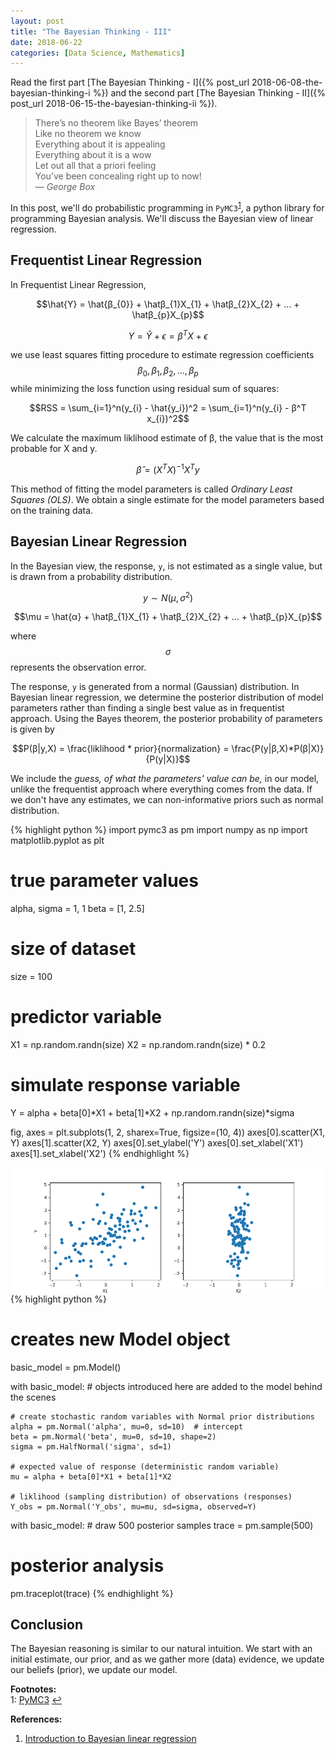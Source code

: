 ```yaml
---
layout: post
title: "The Bayesian Thinking - III"
date: 2018-06-22
categories: [Data Science, Mathematics]
---
```


Read the first part [The Bayesian Thinking - I]({% post_url 2018-06-08-the-bayesian-thinking-i %}) and the second part [The Bayesian Thinking - II]({% post_url 2018-06-15-the-bayesian-thinking-ii %}).

> There’s no theorem like Bayes’ theorem  
Like no theorem we know  
Everything about it is appealing  
Everything about it is a wow  
Let out all that a priori feeling  
You’ve been concealing right up to now!  
> &mdash; <cite>George Box</cite>

In this post, we'll do probabilistic programming in `PyMC3`<sup id="a1">[1](#myfootnote1)</sup>, a python library for programming Bayesian analysis. We'll discuss the Bayesian view of linear regression.

## Frequentist Linear Regression

In Frequentist Linear Regression,  

$$\hat{Y} = \hat{β_{0}} + \hatβ_{1}X_{1} + \hatβ_{2}X_{2} + ... + \hatβ_{p}X_{p}$$  

$$Y = \hat{Y} + \epsilon = β^T X + \epsilon$$

we use least squares fitting procedure to estimate regression coefficients $$\beta_{0}, \beta_{1}, \beta_{2}, ..., \beta_{p}$$ while minimizing the loss function using residual sum of squares:  

$$RSS = \sum_{i=1}^n(y_{i} - \hat{y_i})^2 = \sum_{i=1}^n(y_{i} - β^T x_{i})^2$$

We calculate the maximum liklihood estimate of β, the value that is the most probable for X and y.

$$\hat{β} = (X^T X)^{-1} X^T y$$

This method of fitting the model parameters is called *Ordinary Least Squares (OLS)*. We obtain a single estimate for the model parameters based on the training data.

## Bayesian Linear Regression

In the Bayesian view, the response, `y`, is not estimated as a single value, but is drawn from a probability distribution.

$$y \sim N(\mu, \sigma^2)$$

$$\mu = \hat{α} + \hatβ_{1}X_{1} + \hatβ_{2}X_{2} + ... + \hatβ_{p}X_{p}$$  

where $$\sigma$$ represents the observation error.

The response, `y` is generated from a normal (Gaussian) distribution. In Bayesian linear regression, we determine the posterior distribution of model parameters rather than finding a single best value as in frequentist approach. Using the Bayes theorem, the posterior probability of parameters is given by 

$$P(β|y,X) = \frac{liklihood * prior}{normalization} = \frac{P(y|β,X)*P(β|X)}{P(y|X)}$$

We include the *guess, of what the parameters' value can be,* in our model, unlike the frequentist approach where everything comes from the data. If we don't have any estimates, we can non-informative priors such as normal distribution.

{% highlight python %}
import pymc3 as pm
import numpy as np
import matplotlib.pyplot as plt

# true parameter values
alpha, sigma = 1, 1
beta = [1, 2.5]

# size of dataset
size = 100

# predictor variable
X1 = np.random.randn(size)
X2 = np.random.randn(size) * 0.2

# simulate response variable
Y = alpha + beta[0]*X1 + beta[1]*X2 + np.random.randn(size)*sigma

fig, axes = plt.subplots(1, 2, sharex=True, figsize=(10, 4))
axes[0].scatter(X1, Y)
axes[1].scatter(X2, Y)
axes[0].set_ylabel('Y')
axes[0].set_xlabel('X1')
axes[1].set_xlabel('X2')
{% endhighlight %}

<img src="/img/bayesian_data.png" style="float: right; display: block; margin: auto; width: auto; max-width: 100%;">

{% highlight python %}
# creates new Model object
basic_model = pm.Model()

with basic_model:
    # objects introduced here are added to the model behind the scenes
    
    # create stochastic random variables with Normal prior distributions
    alpha = pm.Normal('alpha', mu=0, sd=10)  # intercept
    beta = pm.Normal('beta', mu=0, sd=10, shape=2)
    sigma = pm.HalfNormal('sigma', sd=1)
    
    # expected value of response (deterministic random variable)
    mu = alpha + beta[0]*X1 + beta[1]*X2
    
    # liklihood (sampling distribution) of observations (responses)
    Y_obs = pm.Normal('Y_obs', mu=mu, sd=sigma, observed=Y)

with basic_model:
    # draw 500 posterior samples
    trace = pm.sample(500)

# posterior analysis
pm.traceplot(trace)
{% endhighlight %}

## Conclusion

The Bayesian reasoning is similar to our natural intuition. We start with an initial estimate, our prior, and as we gather more (data) evidence, we update our beliefs (prior), we update our model.

**Footnotes:**  
<a name="myfootnote1"></a>1: [PyMC3](https://docs.pymc.io/) [↩](#a1) 

**References:**  
1. [Introduction to Bayesian linear regression](https://towardsdatascience.com/introduction-to-bayesian-linear-regression-e66e60791ea7)